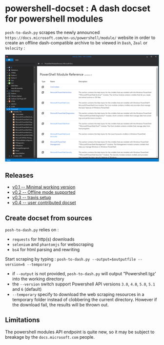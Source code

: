 # powershell-docset : A dash docset for powershell modules

`posh-to-dash.py` scrapes the newly announced `https://docs.microsoft.com/en-us/powershell/module/` website in order to create an offline dash-compatible archive to be viewed in `Dash`, `Zeal` or `Velocity` :


<p align="center">
<img alt="Powershell docset in Velocity" src="screenshots/posh-docset.PNG"/>
</p>

## Releases

* [v0.1 -- Minimal working version](https://github.com/lucasg/powershell-docset/releases/tag/v0.1)
* [v0.2 -- Offline mode supported](https://github.com/lucasg/powershell-docset/releases/tag/v0.2)
* [v0.3 -- travis setup](https://github.com/lucasg/powershell-docset/releases/tag/v0.3)
* [v0.4 -- user contributed docset](https://github.com/lucasg/powershell-docset/releases/tag/v0.4)

## Create docset from sources

`posh-to-dash.py` relies on :

* `requests` for http(s) downloads
* `selenium` and `phantomjs` for webscraping
* `bs4` for html parsing and rewriting

Start scraping by typing : `posh-to-dash.py --output=$outputfile --version=6 --temporary`
	
* if `--output` is not provided, `posh-to-dash.py` will output "Powershell.tgz' into the working directory
* the `--version` switch support Powershell API versions `3.0`, `4.0`, `5.0`, `5.1` and `6` (default)
* `--temporary` specify to download the web scraping resources in a temporary folder instead of clobbering the current directory. However if the download fail, the results will be thrown out.

## Limitations

The powershell modules API endpoint is quite new, so it may be subject to breakage by the `docs.microsoft.com` people.
